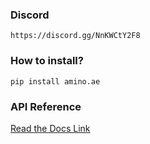 ### Discord
`https://discord.gg/NnKWCtY2F8`
### How to install?
`pip install amino.ae`
### API Reference
[Read the Docs Link](https://aminopy.readthedocs.io/en/latest/)